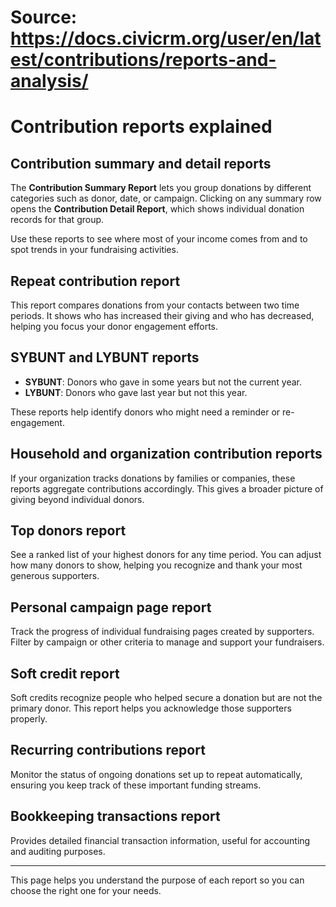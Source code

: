 # Source: https://docs.civicrm.org/user/en/latest/contributions/reports-and-analysis/

# Contribution reports explained

## Contribution summary and detail reports

The **Contribution Summary Report** lets you group donations by different categories such as donor, date, or campaign. Clicking on any summary row opens the **Contribution Detail Report**, which shows individual donation records for that group.

Use these reports to see where most of your income comes from and to spot trends in your fundraising activities.

## Repeat contribution report

This report compares donations from your contacts between two time periods. It shows who has increased their giving and who has decreased, helping you focus your donor engagement efforts.

## SYBUNT and LYBUNT reports

- **SYBUNT**: Donors who gave in some years but not the current year.  
- **LYBUNT**: Donors who gave last year but not this year.

These reports help identify donors who might need a reminder or re-engagement.

## Household and organization contribution reports

If your organization tracks donations by families or companies, these reports aggregate contributions accordingly. This gives a broader picture of giving beyond individual donors.

## Top donors report

See a ranked list of your highest donors for any time period. You can adjust how many donors to show, helping you recognize and thank your most generous supporters.

## Personal campaign page report

Track the progress of individual fundraising pages created by supporters. Filter by campaign or other criteria to manage and support your fundraisers.

## Soft credit report

Soft credits recognize people who helped secure a donation but are not the primary donor. This report helps you acknowledge those supporters properly.

## Recurring contributions report

Monitor the status of ongoing donations set up to repeat automatically, ensuring you keep track of these important funding streams.

## Bookkeeping transactions report

Provides detailed financial transaction information, useful for accounting and auditing purposes.

---

This page helps you understand the purpose of each report so you can choose the right one for your needs.
